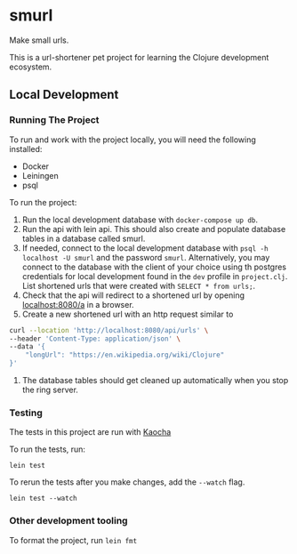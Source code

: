 # smurl

Make small urls.

This is a url-shortener pet project for learning the Clojure development ecosystem.

## Local Development

### Running The Project

To run and work with the project locally, you will need the following installed:
- Docker
- Leiningen
- psql


To run the project:
1. Run the local development database with `docker-compose up db`.
1. Run the api with lein api. This should also create and populate database tables in a database called smurl. 
1. If needed, connect to the local development database with `psql -h localhost -U smurl` and the password `smurl`. Alternatively, you may connect to the database with the client of your choice using th postgres credentials for local development found in the `dev` profile in `project.clj`. List shortened urls that were created with `SELECT * from urls;`.
1. Check that the api will redirect to a shortened url by opening [localhost:8080/a](localhost:8080/a) in a browser.
1. Create a new shortened url with an http request similar to
```bash
curl --location 'http://localhost:8080/api/urls' \
--header 'Content-Type: application/json' \
--data '{
    "longUrl": "https://en.wikipedia.org/wiki/Clojure"
}'
```
1. The database tables should get cleaned up automatically when you stop the ring server.


### Testing

The tests in this project are run with [Kaocha](https://cljdoc.org/d/lambdaisland/kaocha/1.91.1392/doc/readme)

To run the tests, run:

```
lein test
```

To rerun the tests after you make changes, add the `--watch` flag.

```
lein test --watch
```


### Other development tooling

To format the project, run `lein fmt`